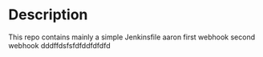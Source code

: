 # Description

This repo contains mainly a simple Jenkinsfile aaron first webhook second webhook   dddffdsfsfdfddfdfdfd
